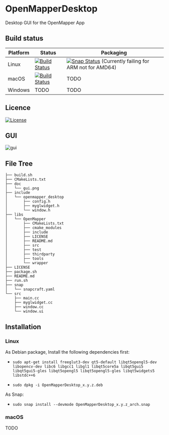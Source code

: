 # OpenMapperDesktop
Desktop GUI for the OpenMapper App


## Build status

| Platform  | Status   | Packaging |
| --------- | ---------| ---------|
| Linux     | [![Build Status](https://travis-ci.org/OpenMapper/OpenMapperDesktop.svg?branch=master)](https://travis-ci.org/OpenMapper/OpenMapperDesktop) | [![Snap Status](https://build.snapcraft.io/badge/OpenMapper/OpenMapperDesktop.svg)](https://build.snapcraft.io/user/OpenMapper/OpenMapperDesktop) (Currently failing for ARM not for AMD64) |
| macOS | [![Build Status](https://travis-ci.org/OpenMapper/OpenMapperDesktop.svg?branch=master)](https://travis-ci.org/OpenMapper/OpenMapperDesktop) | TODO |
| Windows   | TODO | TODO |


## Licence

[![License](https://img.shields.io/badge/License-Apache%202.0-blue.svg)](https://opensource.org/licenses/Apache-2.0)


## GUI
![gui](https://github.com/OpenMapper/OpenMapperDesktop/blob/feature/gui_improvements/doc/gui.png)


## File Tree

```
├── build.sh
├── CMakeLists.txt
├── doc
│   └── gui.png
├── include
│   └── openmapper_desktop
│       ├── config.h
│       ├── myglwidget.h
│       └── window.h
├── libs
│   └── OpenMapper
│       ├── CMakeLists.txt
│       ├── cmake_modules
│       ├── include
│       ├── LICENSE
│       ├── README.md
│       ├── src
│       ├── test
│       ├── thirdparty
│       ├── tools
│       └── wrapper
├── LICENSE
├── package.sh
├── README.md
├── run.sh
├── snap
│   └── snapcraft.yaml
└── src
    ├── main.cc
    ├── myglwidget.cc
    ├── window.cc
    └── window.ui
```


## Installation
### Linux
As Debian package, Install the following dependencies first:

* `sudo apt-get install freeglut3-dev qt5-default libqt5opengl5-dev libopencv-dev libc6 libgcc1 libgl1 libqt5core5a libqt5gui5 libqt5gui5-gles libqt5opengl5 libqt5opengl5-gles libqt5widgets5 libstdc++6`

* `sudo dpkg -i OpenMapperDesktop_x.y.z.deb`

As Snap:

* `sudo snap install --devmode OpenMapperDesktop_x.y.z_arch.snap`

### macOS
TODO
